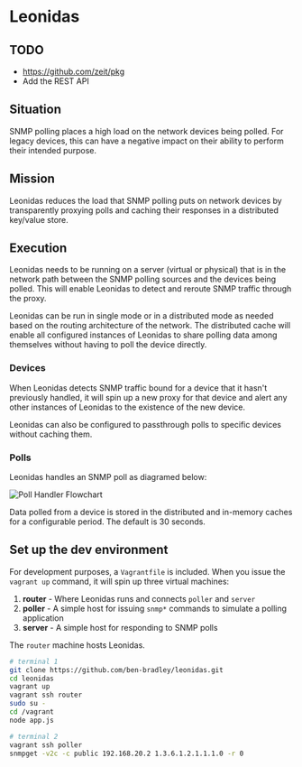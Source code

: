 # Leonidas

## TODO

- https://github.com/zeit/pkg
- Add the REST API

## Situation

SNMP polling places a high load on the network devices being polled. For legacy devices, this can have a negative impact on their ability to perform their intended purpose.

## Mission

Leonidas reduces the load that SNMP polling puts on network devices by transparently proxying polls and caching their responses in a distributed key/value store.

## Execution

Leonidas needs to be running on a server (virtual or physical) that is in the network path between the SNMP polling sources and the devices being polled. This will enable Leonidas to detect and reroute SNMP traffic through the proxy.

Leonidas can be run in single mode or in a distributed mode as needed based on the routing architecture of the network. The distributed cache will enable all configured instances of Leonidas to share polling data among themselves without having to poll the device directly.

### Devices

When Leonidas detects SNMP traffic bound for a device that it hasn't previously handled, it will spin up a new proxy for that device and alert any other instances of Leonidas to the existence of the new device.

Leonidas can also be configured to passthrough polls to specific devices without caching them.

### Polls

Leonidas handles an SNMP poll as diagramed below:

![Poll Handler Flowchart](https://raw.githubusercontent.com/ben-bradley/leonidas/master/docs/poll-handler-flowchart.png "Poll Handler Flowchart")

Data polled from a device is stored in the distributed and in-memory caches for a configurable period. The default is 30 seconds.


## Set up the dev environment

For development purposes, a `Vagrantfile` is included. When you issue the `vagrant up` command, it will spin up three virtual machines:
1. **router** - Where Leonidas runs and connects `poller` and `server`
2. **poller** - A simple host for issuing `snmp*` commands to simulate a polling application
3. **server** - A simple host for responding to SNMP polls

The `router` machine hosts Leonidas.


```bash
# terminal 1
git clone https://github.com/ben-bradley/leonidas.git
cd leonidas
vagrant up
vagrant ssh router
sudo su -
cd /vagrant
node app.js
```

```bash
# terminal 2
vagrant ssh poller
snmpget -v2c -c public 192.168.20.2 1.3.6.1.2.1.1.1.0 -r 0
```
